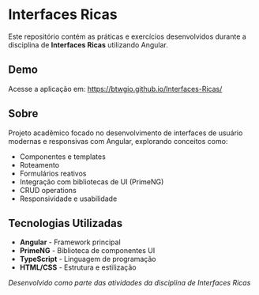 # Interfaces Ricas

Este repositório contém as práticas e exercícios desenvolvidos durante a disciplina de **Interfaces Ricas** utilizando Angular.

## Demo

Acesse a aplicação em: https://btwgio.github.io/Interfaces-Ricas/

## Sobre

Projeto acadêmico focado no desenvolvimento de interfaces de usuário modernas e responsivas com Angular, explorando conceitos como:

- Componentes e templates
- Roteamento
- Formulários reativos
- Integração com bibliotecas de UI (PrimeNG)
- CRUD operations
- Responsividade e usabilidade

## Tecnologias Utilizadas

- **Angular** - Framework principal
- **PrimeNG** - Biblioteca de componentes UI
- **TypeScript** - Linguagem de programação
- **HTML/CSS** - Estrutura e estilização

*Desenvolvido como parte das atividades da disciplina de Interfaces Ricas*
